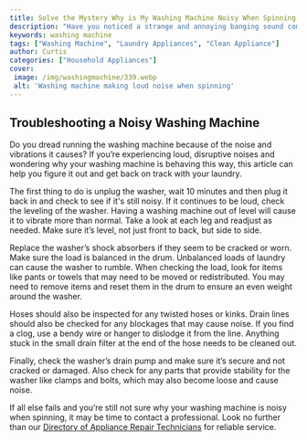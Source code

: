 ```yaml
---
title: Solve the Mystery Why is My Washing Machine Noisy When Spinning
description: "Have you noticed a strange and annoying banging sound coming from your washing machine when its in the spin cycle Find out what potential causes could be behind this mysterious noise and how to fix it"
keywords: washing machine
tags: ["Washing Machine", "Laundry Appliances", "Clean Appliance"]
author: Curtis
categories: ["Household Appliances"]
cover: 
 image: /img/washingmachine/339.webp
 alt: 'Washing machine making loud noise when spinning'
---
```

## Troubleshooting a Noisy Washing Machine

Do you dread running the washing machine because of the noise and vibrations it causes? If you’re experiencing loud, disruptive noises and wondering why your washing machine is behaving this way, this article can help you figure it out and get back on track with your laundry. 

The first thing to do is unplug the washer, wait 10 minutes and then plug it back in and check to see if it's still noisy. If it continues to be loud, check the leveling of the washer. Having a washing machine out of level will cause it to vibrate more than normal. Take a look at each leg and readjust as needed. Make sure it’s level, not just front to back, but side to side. 

Replace the washer’s shock absorbers if they seem to be cracked or worn. Make sure the load is balanced in the drum. Unbalanced loads of laundry can cause the washer to rumble. When checking the load, look for items like pants or towels that may need to be moved or redistributed. You may need to remove items and reset them in the drum to ensure an even weight around the washer. 

Hoses should also be inspected for any twisted hoses or kinks. Drain lines should also be checked for any blockages that may cause noise. If you find a clog, use a bendy wire or hanger to dislodge it from the line. Anything stuck in the small drain filter at the end of the hose needs to be cleaned out.

Finally, check the washer’s drain pump and make sure it’s secure and not cracked or damaged. Also check for any parts that provide stability for the washer like clamps and bolts, which may also become loose and cause noise. 

If all else fails and you’re still not sure why your washing machine is noisy when spinning, it may be time to contact a professional. Look no further than our [Directory of Appliance Repair Technicians](./pages/appliance-repair-technicians) for reliable service.
